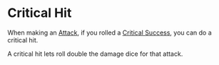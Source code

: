 # Critical Hit

When making an [Attack](../Attack.md), if you rolled a [Critical Success](Critical%20Success.md), you can do a critical hit.

A critical hit lets roll double the damage dice for that attack.